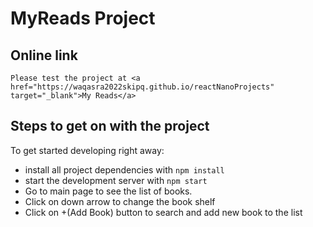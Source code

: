 # MyReads Project


## Online link

    Please test the project at <a href="https://waqasra2022skipq.github.io/reactNanoProjects" target="_blank">My Reads</a>

## Steps to get on with the project

To get started developing right away:

- install all project dependencies with `npm install`
- start the development server with `npm start`
- Go to main page to see the list of books.
- Click on down arrow to change the book shelf
- Click on +(Add Book) button to search and add new book to the list